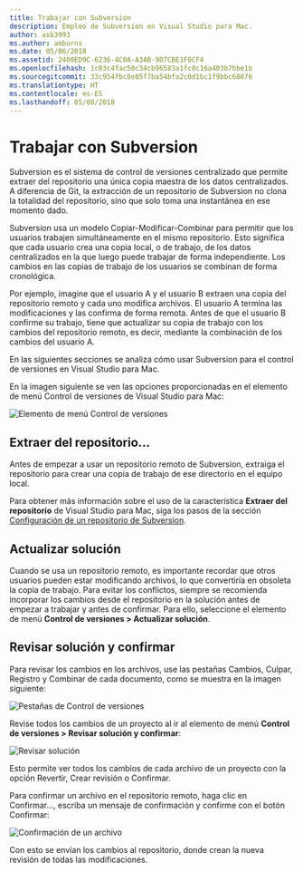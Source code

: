 ```yaml
---
title: Trabajar con Subversion
description: Empleo de Subversion en Visual Studio para Mac.
author: asb3993
ms.author: amburns
ms.date: 05/06/2018
ms.assetid: 2400ED9C-6236-4C0A-A3AB-9D7CBE1F0CF4
ms.openlocfilehash: 1c03c4fac50c34cb96583a1fc8c16a403b7bbe1b
ms.sourcegitcommit: 33c954fbc8e05f7ba54bfa2c0d1bc1f9bbc68876
ms.translationtype: HT
ms.contentlocale: es-ES
ms.lasthandoff: 05/08/2018
---
```

# <a name="working-with-subversion"></a>Trabajar con Subversion

Subversion es el sistema de control de versiones centralizado que permite extraer del repositorio una única copia maestra de los datos centralizados. A diferencia de Git, la extracción de un repositorio de Subversion no clona la totalidad del repositorio, sino que solo toma una instantánea en ese momento dado.

Subversion usa un modelo Copiar-Modificar-Combinar para permitir que los usuarios trabajen simultáneamente en el mismo repositorio. Esto significa que cada usuario crea una copia local, o de trabajo, de los datos centralizados en la que luego puede trabajar de forma independiente. Los cambios en las copias de trabajo de los usuarios se combinan de forma cronológica.

Por ejemplo, imagine que el usuario A y el usuario B extraen una copia del repositorio remoto y cada uno modifica archivos. El usuario A termina las modificaciones y las confirma de forma remota. Antes de que el usuario B confirme su trabajo, tiene que actualizar su copia de trabajo con los cambios del repositorio remoto, es decir, mediante la combinación de los cambios del usuario A.

En las siguientes secciones se analiza cómo usar Subversion para el control de versiones en Visual Studio para Mac.

En la imagen siguiente se ven las opciones proporcionadas en el elemento de menú Control de versiones de Visual Studio para Mac:

![Elemento de menú Control de versiones](media/version-control-svnVersionControlMenu.png)

## <a name="checkout"></a>Extraer del repositorio...

Antes de empezar a usar un repositorio remoto de Subversion, extraiga el repositorio para crear una copia de trabajo de ese directorio en el equipo local.

Para obtener más información sobre el uso de la característica **Extraer del repositorio** de Visual Studio para Mac, siga los pasos de la sección [Configuración de un repositorio de Subversion](~/set-up-subversion-repository.md).

## <a name="update-solution"></a>Actualizar solución

Cuando se usa un repositorio remoto, es importante recordar que otros usuarios pueden estar modificando archivos, lo que convertiría en obsoleta la copia de trabajo. Para evitar los conflictos, siempre se recomienda incorporar los cambios desde el repositorio en la solución antes de empezar a trabajar y antes de confirmar. Para ello, seleccione el elemento de menú **Control de versiones > Actualizar solución**.

## <a name="review-solution-and-commit"></a>Revisar solución y confirmar

Para revisar los cambios en los archivos, use las pestañas Cambios, Culpar, Registro y Combinar de cada documento, como se muestra en la imagen siguiente:

![Pestañas de Control de versiones](media/version-control-vcTabs.png)

Revise todos los cambios de un proyecto al ir al elemento de menú **Control de versiones > Revisar solución y confirmar**:

![Revisar solución](media/version-control-vcStatus.png)

Esto permite ver todos los cambios de cada archivo de un proyecto con la opción Revertir, Crear revisión o Confirmar.

Para confirmar un archivo en el repositorio remoto, haga clic en Confirmar..., escriba un mensaje de confirmación y confirme con el botón Confirmar:


![Confirmación de un archivo](media/version-control-svnCommit.png)

Con esto se envían los cambios al repositorio, donde crean la nueva revisión de todas las modificaciones.
